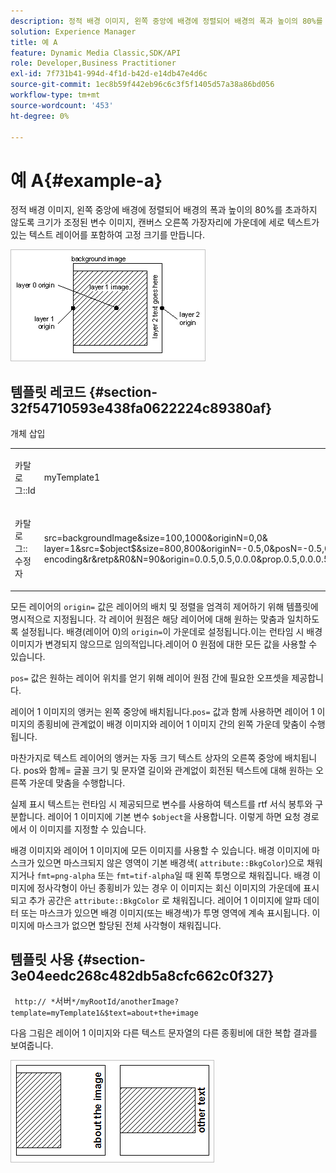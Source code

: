 ```yaml
---
description: 정적 배경 이미지, 왼쪽 중앙에 배경에 정렬되어 배경의 폭과 높이의 80%를 초과하지 않도록 크기가 조정된 변수 이미지, 캔버스 오른쪽 가장자리에 가운데에 세로 텍스트가 있는 텍스트 레이어를 포함하여 고정 크기를 만듭니다.
solution: Experience Manager
title: 예 A
feature: Dynamic Media Classic,SDK/API
role: Developer,Business Practitioner
exl-id: 7f731b41-994d-4f1d-b42d-e14db47e4d6c
source-git-commit: 1ec8b59f442eb96c6c3f5f1405d57a38a86bd056
workflow-type: tm+mt
source-wordcount: '453'
ht-degree: 0%

---
```


# 예 A{#example-a}

정적 배경 이미지, 왼쪽 중앙에 배경에 정렬되어 배경의 폭과 높이의 80%를 초과하지 않도록 크기가 조정된 변수 이미지, 캔버스 오른쪽 가장자리에 가운데에 세로 텍스트가 있는 텍스트 레이어를 포함하여 고정 크기를 만듭니다.

![](assets/examplea.png)

## 템플릿 레코드 {#section-32f54710593e438fa0622224c89380af}

개체 삽입

<table id="simpletable_97ECA49445634F59B3F1D100412EFC70"> 
 <tr class="strow"> 
  <td class="stentry"> <p> <span class="codeph"> 카탈로그::Id  </span> </p> </td> 
  <td class="stentry"> <p> <span class="codeph"> myTemplate1  </span> </p> </td> 
 </tr> 
 <tr class="strow"> 
  <td class="stentry"> <p> <span class="codeph"> 카탈로그::수정자  </span> </p> </td> 
  <td class="stentry"> <p> <span class="codeph"> src=backgroundImage&amp;size=100,1000&amp;originN=0,0&amp; layer=1&amp;src=$object$&amp;size=800,800&amp;originN=-0.5,0&amp;posN=-0.5,0&amp;posN=-0.5,0&amp;px&amp;layer=2&amp;$text=layer+2+text+gots+go+here&amp;text=rtf...$text$...rtf-encoding&amp;r&amp;retp&amp;R0&amp;N=90&amp;origin=0.0.5,0.5,0.0.0&amp;prop.0.5,0.0.0.5,0.5,0&amp;pos.0.0.0.5,0&amp;pos  </span> </p> </td> 
 </tr> 
</table>

모든 레이어의 `origin=` 값은 레이어의 배치 및 정렬을 엄격히 제어하기 위해 템플릿에 명시적으로 지정됩니다. 각 레이어 원점은 해당 레이어에 대해 원하는 맞춤과 일치하도록 설정됩니다. 배경(레이어 0)의 `origin=`이 가운데로 설정됩니다.이는 런타임 시 배경 이미지가 변경되지 않으므로 임의적입니다.레이어 0 원점에 대한 모든 값을 사용할 수 있습니다.

`pos=` 값은 원하는 레이어 위치를 얻기 위해 레이어 원점 간에 필요한 오프셋을 제공합니다.

레이어 1 이미지의 앵커는 왼쪽 중앙에 배치됩니다.`pos=` 값과 함께 사용하면 레이어 1 이미지의 종횡비에 관계없이 배경 이미지와 레이어 1 이미지 간의 왼쪽 가운데 맞춤이 수행됩니다.

마찬가지로 텍스트 레이어의 앵커는 자동 크기 텍스트 상자의 오른쪽 중앙에 배치됩니다. pos와 함께= 글꼴 크기 및 문자열 길이와 관계없이 회전된 텍스트에 대해 원하는 오른쪽 가운데 맞춤을 수행합니다.

실제 표시 텍스트는 런타임 시 제공되므로 변수를 사용하여 텍스트를 rtf 서식 봉투와 구분합니다. 레이어 1 이미지에 기본 변수 `$object`을 사용합니다. 이렇게 하면 요청 경로에서 이 이미지를 지정할 수 있습니다.

배경 이미지와 레이어 1 이미지에 모든 이미지를 사용할 수 있습니다. 배경 이미지에 마스크가 있으면 마스크되지 않은 영역이 기본 배경색( `attribute::BkgColor`)으로 채워지거나 `fmt=png-alpha` 또는 `fmt=tif-alpha`일 때 왼쪽 투명으로 채워집니다. 배경 이미지에 정사각형이 아닌 종횡비가 있는 경우 이 이미지는 회신 이미지의 가운데에 표시되고 추가 공간은 `attribute::BkgColor` 로 채워집니다. 레이어 1 이미지에 알파 데이터 또는 마스크가 있으면 배경 이미지(또는 배경색)가 투명 영역에 계속 표시됩니다. 이미지에 마스크가 없으면 할당된 전체 사각형이 채워집니다.

## 템플릿 사용 {#section-3e04eedc268c482db5a8cfc662c0f327}

` http:// *`서버`*/myRootId/anotherImage?template=myTemplate1&$text=about+the+image`

다음 그림은 레이어 1 이미지와 다른 텍스트 문자열의 다른 종횡비에 대한 복합 결과를 보여줍니다.

![](assets/exampleausing.png)
